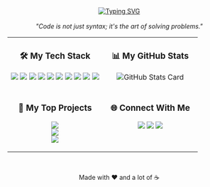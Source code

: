 <div align="center">
  <a href="https://git.io/typing-svg"><img src="https://readme-typing-svg.herokuapp.com?font=Fira+Code&size=30&pause=1000&color=00B8A9&center=true&vCenter=true&width=435&lines=Hello%2C+I'm+YOUR+NAME;A+Passionate+Backend+Developer;A+Lifelong+Learner...;Welcome+to+my+GitHub+Profile!" alt="Typing SVG" /></a>
</div>

<div align="center">
  <br>
  <i>"Code is not just syntax; it's the art of solving problems."</i>
  <br>
</div>

<table width="100%" align="center">
  <tr>
    <td width="50%" valign="top">
      <h3 align="center">🛠️ My Tech Stack</h3>
      <div align="center">
        <a href="#"><img src="https://img.shields.io/badge/Java-007396?style=for-the-badge&logo=openjdk&logoColor=white" /></a>
        <a href="#"><img src="https://img.shields.io/badge/Go-00ADD8?style=for-the-badge&logo=go&logoColor=white" /></a>
        <a href="#"><img src="https://img.shields.io/badge/Spring%20Boot-6DB33F?style=for-the-badge&logo=spring-boot&logoColor=white" /></a>
        <a href="#"><img src="https://img.shields.io/badge/MySQL-4479A1?style=for-the-badge&logo=mysql&logoColor=white" /></a>
        <a href="#"><img src="https://img.shields.io/badge/PostgreSQL-336791?style=for-the-badge&logo=postgresql&logoColor=white" /></a>
        <a href="#"><img src="https://img.shields.io/badge/Redis-DC382D?style=for-the-badge&logo=redis&logoColor=white" /></a>
        <a href="#"><img src="https://img.shields.io/badge/Docker-2496ED?style=for-the-badge&logo=docker&logoColor=white" /></a>
        <a href="#"><img src="https://img.shields.io/badge/Kubernetes-326CE5?style=for-the-badge&logo=kubernetes&logoColor=white" /></a>
        <a href="#"><img src="https://img.shields.io/badge/Git-F05032?style=for-the-badge&logo=git&logoColor=white" /></a>
        <a href="#"><img src="https://img.shields.io/badge/Linux-FCC624?style=for-the-badge&logo=linux&logoColor=black" /></a>
      </div>
    </td>
    <td width="50%" valign="top">
      <h3 align="center">📊 My GitHub Stats</h3>
      <p align="center">
        <img align="center" src="https://github-readme-stats.vercel.app/api?username=YOUR_GITHUB_USERNAME&show_icons=true&locale=en&theme=catppuccin_latte&hide_border=true&count_private=true" alt="GitHub Stats Card" />
      </p>
    </td>
  </tr>
  <tr>
    <td width="50%" valign="top">
      <h3 align="center">🚀 My Top Projects</h3>
      <p align="center">
        <a href="[YOUR_PROJECT_URL_1]"><img src="https://img.shields.io/badge/Project_Alpha-Microservice_Framework-blueviolet?style=flat-square&logo=github" /></a><br>
        <a href="[YOUR_PROJECT_URL_2]"><img src="https://img.shields.io/badge/Project_Beta-Data_Processing_Tool-success?style=flat-square&logo=github" /></a><br>
        <a href="[YOUR_PROJECT_URL_3]"><img src="https://img.shields.io/badge/Project_Gamma-Awesome_CLI_App-critical?style=flat-square&logo=github" /></a><br>
      </p>
    </td>
    <td width="50%" valign="top">
      <h3 align="center">🌐 Connect With Me</h3>
      <p align="center">
        <a href="mailto:your.email@example.com"><img src="https://img.shields.io/badge/GMAIL-c71610?style=for-the-badge&logo=gmail&logoColor=white" /></a>
        <a href="https://linkedin.com/in/your-linkedin-profile"><img src="https://img.shields.io/badge/LINKEDIN-0077b5?style=for-the-badge&logo=linkedin&logoColor=white" /></a>
        <a href="https://your-blog-url.com"><img src="https://img.shields.io/badge/BLOG-20232A?style=for-the-badge&logo=wordpress&logoColor=white" /></a>
      </p>
    </td>
  </tr>
</table>

<div align="center">
  <br>
  <p>Made with ❤️ and a lot of ☕</p>
</div>

